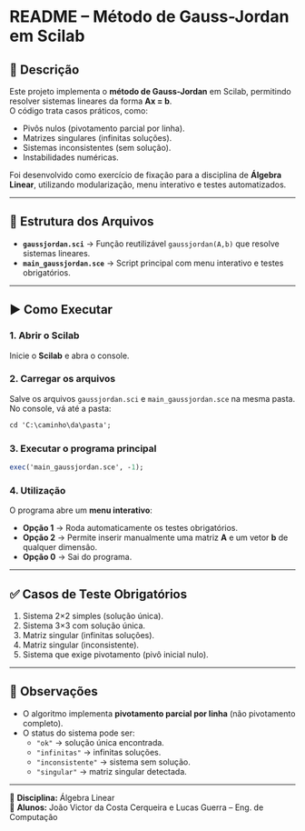# README – Método de Gauss-Jordan em Scilab  

## 📌 Descrição  
Este projeto implementa o **método de Gauss-Jordan** em Scilab, permitindo resolver sistemas lineares da forma **Ax = b**.  
O código trata casos práticos, como:  
- Pivôs nulos (pivotamento parcial por linha).  
- Matrizes singulares (infinitas soluções).  
- Sistemas inconsistentes (sem solução).  
- Instabilidades numéricas.  

Foi desenvolvido como exercício de fixação para a disciplina de **Álgebra Linear**, utilizando modularização, menu interativo e testes automatizados.  

---

## 📂 Estrutura dos Arquivos
- **`gaussjordan.sci`** → Função reutilizável `gaussjordan(A,b)` que resolve sistemas lineares.  
- **`main_gaussjordan.sce`** → Script principal com menu interativo e testes obrigatórios.  

---

## ▶️ Como Executar  

### 1. Abrir o Scilab  
Inicie o **Scilab** e abra o console.  

### 2. Carregar os arquivos  
Salve os arquivos `gaussjordan.sci` e `main_gaussjordan.sce` na mesma pasta.  
No console, vá até a pasta:  

```scilab
cd 'C:\caminho\da\pasta';
```

### 3. Executar o programa principal  
```scilab
exec('main_gaussjordan.sce', -1);
```

### 4. Utilização  
O programa abre um **menu interativo**:  
- **Opção 1** → Roda automaticamente os testes obrigatórios.  
- **Opção 2** → Permite inserir manualmente uma matriz **A** e um vetor **b** de qualquer dimensão.  
- **Opção 0** → Sai do programa.  

---

## ✅ Casos de Teste Obrigatórios  
1. Sistema 2×2 simples (solução única).  
2. Sistema 3×3 com solução única.  
3. Matriz singular (infinitas soluções).  
4. Matriz singular (inconsistente).  
5. Sistema que exige pivotamento (pivô inicial nulo).  

---

## 📖 Observações  
- O algoritmo implementa **pivotamento parcial por linha** (não pivotamento completo).  
- O status do sistema pode ser:  
  - `"ok"` → solução única encontrada.  
  - `"infinitas"` → infinitas soluções.  
  - `"inconsistente"` → sistema sem solução.  
  - `"singular"` → matriz singular detectada.  

---

📌 **Disciplina:** Álgebra Linear  
📌 **Alunos:** João Victor da Costa Cerqueira e Lucas Guerra – Eng. de Computação 
